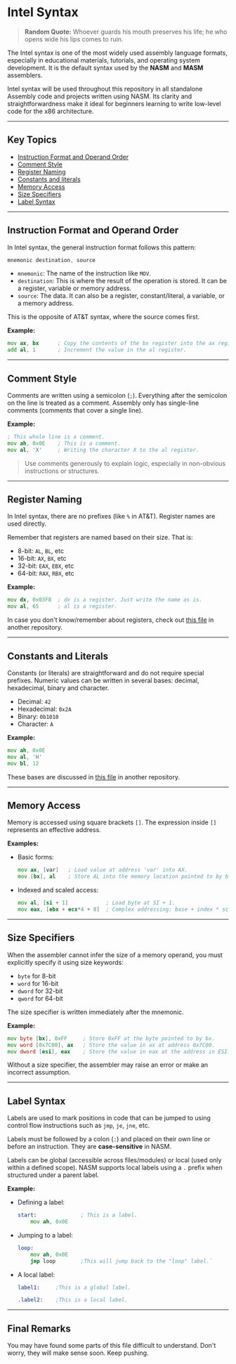 # Intel Syntax

> **Random Quote:** Whoever guards his mouth preserves his life; he who opens wide his lips comes to ruin.

The Intel syntax is one of the most widely used assembly language formats, especially in educational materials, tutorials, and operating system development. It is the default syntax used by the **NASM** and **MASM** assemblers.

Intel syntax will be used throughout this repository in all standalone Assembly code and projects written using NASM. Its clarity and straightforwardness make it ideal for beginners learning to write low-level code for the x86 architecture.

---

## Key Topics

+ [Instruction Format and Operand Order](#instruction-format-and-operand-order)
+ [Comment Style](#comment-style)
+ [Register Naming](#register-naming)
+ [Constants and literals](#constants-and-literals)
+ [Memory Access](#memory-access)
+ [Size Specifiers](#size-specifiers)
+ [Label Syntax](#label-syntax)

---

## Instruction Format and Operand Order

In Intel syntax, the general instruction format follows this pattern:

```asm
mnemonic destination, source
```

+ `mnemonic`: The name of the instruction like `MOV`.
+ `destination`: This is where the result of the operation is stored. It can be a register, variable or memory address.
+ `source`: The data. It can also be a register, constant/literal, a variable, or a memory address.

This is the opposite of AT&T syntax, where the source comes first.

**Example:**

```asm
mov ax, bx      ; Copy the contents of the bx register into the ax register.
add al, 1       ; Increment the value in the al register.
```

---

## Comment Style

Comments are written using a semicolon (`;`). Everything after the semicolon on the line is treated as a comment. Assembly only has single-line comments (comments that cover a single line).

**Example:**

```asm
; This whole line is a comment.
mov ah, 0x0E    ; This is a comment.
mov al, 'X'     ; Writing the character X to the al register.
```

> Use comments generously to explain logic, especially in non-obvious instructions or structures.

---

## Register Naming

In Intel syntax, there are no prefixes (like `%` in AT&T). Register names are used directly.

Remember that registers are named based on their size. That is:

+ 8-bit: `AL`, `BL`, etc
+ 16-bit: `AX`, `BX`, etc
+ 32-bit: `EAX`, `EBX`, etc
+ 64-bit: `RAX`, `RBX`, etc

**Example:**

```asm
mov dx, 0x03F8  ; dx is a register. Just write the name as is.
mov al, 65      ; al is a register.
```

In case you don't know/remember about registers, check out [this file](https://github.com/brogrammer232/Crafting-an-OS-Notes-and-Insights/blob/main/notes/01_computer_architecture/02_registers.md) in another repository.

---

## Constants and Literals

Constants (or literals) are straightforward and do not require special prefixes. Numeric values can be written in several bases: decimal, hexadecimal, binary and character.

+ Decimal: `42`
+ Hexadecimal: `0x2A`
+ Binary: `0b1010`
+ Character: `A`

**Example:**

```asm
mov ah, 0x0E
mov al, 'H'
mov bl, 12
```

These bases are discussed in [this file](https://github.com/brogrammer232/Crafting-an-OS-Notes-and-Insights/blob/main/notes/01_computer_architecture/08_number_systems.md) in another repository.

---

## Memory Access

Memory is accessed using square brackets `[]`. The expression inside `[]` represents an effective address.

**Examples:**

+ Basic forms:
    
    ```asm
    mov ax, [var]   ; Load value at address 'var' into AX.
    mov [bx], al    ; Store AL into the memory location pointed to by bx.
    ```

+ Indexed and scaled access:

    ```asm
    mov al, [si + 1]            ; Load byte at SI + 1.
    mov eax, [ebx + ecx*4 + 8]  ; Complex addressing: base + index * scale + offset
    ```

---

## Size Specifiers

When the assembler cannot infer the size of a memory operand, you must explicitly specify it using size keywords:

+ `byte` for 8-bit
+ `word` for 16-bit
+ `dword` for 32-bit
+ `qword` for 64-bit

The size specifier is written immediately after the mnemonic.

**Example:**

```asm
mov byte [bx], 0xFF     ; Store 0xFF at the byte pointed to by bx.
mov word [0x7C00], ax   ; Store the value in ax at address 0x7C00.
mov dword [esi], eax    ; Store the value in eax at the address in ESI.
```

Without a size specifier, the assembler may raise an error or make an incorrect assumption.

---

## Label Syntax

Labels are used to mark positions in code that can be jumped to using control flow instructions such as `jmp`, `je`, `jne`, etc.

Labels must be followed by a colon (`:`) and placed on their own line or before an instruction. They are **case-sensitive** in NASM.

Labels can be global (accessible across files/modules) or local (used only within a defined scope). NASM supports local labels using a `.` prefix when structured under a parent label.

**Example:**

+ Defining a label:

    ```asm
    start:              ; This is a label.
        mov ah, 0x0E
    ```

+ Jumping to a label:

    ```asm
    loop:
        mov ah, 0x0E
        jmp loop        ;This will jump back to the "loop" label.`
    ```

+ A local label:

    ```asm
    label1:     ;This is a global label.

    .label2:    ;This is a local label.
    ```

---

## Final Remarks

You may have found some parts of this file difficult to understand. Don't worry, they will make sense soon. Keep pushing.
